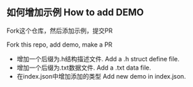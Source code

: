 ## 如何增加示例 How to add DEMO

Fork这个仓库，然后添加示例，提交PR

Fork this repo, add demo, make a PR

* 增加一个后缀为.h结构描述文件. Add a .h struct define file.
* 增加一个后缀为.txt数据文件. Add a .txt data file.
* 在index.json中增加添加的类型 Add new demo in index.json.
